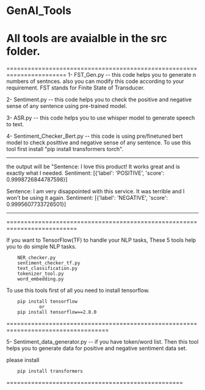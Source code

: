 # GenAI_Tools

# All tools are avaialble in the src folder.
=======================================================================
1- FST_Gen.py -- this code helps you to generate n numbers of sentnces. also you can modify this code according to your requirement. FST stands for Finite State of Transducer.

2- Sentiment.py -- this code helps you to check the positive and negative sense of any sentence using pre-trained model.

3- ASR.py -- this code helps you to use whisper model to  generate speech to text.

4- Sentiment_Checker_Bert.py -- this code is using pre/finetuned bert model to check posittive and negative sense of any sentence. To use this tool first install "pip install transformers torch".

---------------------------------------------------------------------------------
 the output will be 
 "Sentence: I love this product! It works great and is exactly what I needed.
Sentiment: [{'label': 'POSITIVE', 'score': 0.9998726844787598}]

Sentence: I am very disappointed with this service. It was terrible and I won't be using it again.
Sentiment: [{'label': 'NEGATIVE', 'score': 0.9995607733726501}]

---------------------------------------------------------------------------------

==========================================================================

If you want to TensorFlow(TF) to handle your NLP tasks, These 5 tools help you to do simple NLP tasks.

        NER_checker.py
        sentiment_checker_tf.py
        text_classification.py
        tokenizer_tool.py
        word_embedding.py

 To use this tools first of all you need to install tensorflow.

 		pip install tensorflow 
 				or
 		pip install tensorflow==2.8.0

===================================================================================


5- Sentiment_data_generator.py -- if you have token/word list. Then this tool helps you to generate data for positive and negative sentiment data set. 

please install 

 		pip install transformers
 				

==================================================
